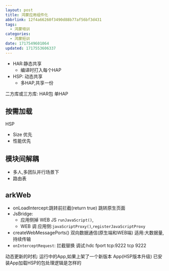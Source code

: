 ```yaml
---
layout: post
title: 鸿蒙应用组件化
abbrlink: 12f4a66260f3490d88b77af56bf3d431
tags:
  - 鸿蒙培训
categories:
  - 鸿蒙短训
date: 1717549601064
updated: 1717553606337
---
```


- HAR:静态共享
  - 编译时打入每个HAP
- HSP: 动态共享
  - 多HAP,共享一份

二方库或三方库: HAR包
单HAP

## 按需加载

HSP

- Size 优先
- 性能优先

## 模块间解耦

- 多人,多团队并行场景下
- 路由表

## arkWeb

- onLoadIntercept:跳转前拦截(return true) 跳转原生页面
- JsBridge:
  - 应用侧掉 WEB JS `runJavaScript()`,
  - WEB 调 应用侧:`javaScriptProxy()`,`registerJavaScriptProxy`
- createWebMessagePorts() 双向数据通信(原生端和WEB端)  适用:大数据量,持续传输
- `onInterceptRequest`: 拦截替换
  调试:hdc fport tcp:9222 tcp 9222

动态更新的时机: 运行中的App,如果上架了一个新版本 App(HSP版本升级) 已安装App加载HSP的包处理逻辑是怎样的
